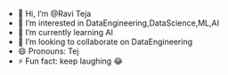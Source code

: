 - 👋 Hi, I’m @Ravi Teja
- 👀 I’m interested in DataEngineering,DataScience,ML,AI
- 🌱 I’m currently learning AI
- 💞️ I’m looking to collaborate on DataEngineering
- 😄 Pronouns: Tej
- ⚡ Fun fact: keep laughing 😂

<!---
kptej/kptej is a ✨ special ✨ repository because its `README.md` (this file) appears on your GitHub profile.
You can click the Preview link to take a look at your changes.
--->
